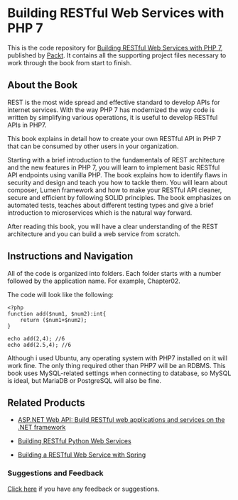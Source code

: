 # Building RESTful Web Services with PHP 7
This is the code repository for [Building RESTful Web Services with PHP 7](https://www.packtpub.com/application-development/building-restful-web-services-php-7?utm_source=github&utm_medium=repository&utm_campaign=9781787127746), published by [Packt](https://www.packtpub.com/?utm_source=github). It contains all the supporting project files necessary to work through the book from start to finish.
## About the Book
REST is the most wide spread and effective standard to develop APIs for internet services. With the way PHP 7 has modernized the way code is written by simplifying various operations, it is useful to develop RESTful APIs in PHP7.

This book explains in detail how to create your own RESTful API in PHP 7 that can be consumed by other users in your organization.

Starting with a brief introduction to the fundamentals of REST architecture and the new features in PHP 7, you will learn to implement basic RESTful API endpoints using vanilla PHP. The book explains how to identify flaws in security and design and teach you how to tackle them. You will learn about composer, Lumen framework and how to make your RESTful API cleaner, secure and efficient by following SOLID principles. The book emphasizes on automated tests, teaches about different testing types and give a brief introduction to microservices which is the natural way forward.

After reading this book, you will have a clear understanding of the REST architecture and you can build a web service from scratch.

## Instructions and Navigation
All of the code is organized into folders. Each folder starts with a number followed by the application name. For example, Chapter02.



The code will look like the following:
```
<?php
function add($num1, $num2):int{
    return ($num1+$num2);
}

echo add(2,4); //6
echo add(2.5,4); //6
```

Although i used Ubuntu, any operating system with PHP7 installed on it will work fine. The only thing required other than PHP7 will be an RDBMS. This book uses MySQL-related settings when connecting to database, so MySQL is ideal, but MariaDB or PostgreSQL will also be fine.

## Related Products
* [ASP.NET Web API: Build RESTful web applications and services on the .NET framework](https://www.packtpub.com/web-development/aspnet-web-api-build-restful-web-applications-and-services-net-framework?utm_source=github&utm_medium=repository&utm_campaign=9781849689748)

* [Building RESTful Python Web Services](https://www.packtpub.com/application-development/building-restful-python-web-services?utm_source=github&utm_medium=repository&utm_campaign=9781786462251)

* [Building a RESTful Web Service with Spring](https://www.packtpub.com/web-development/building-restful-web-service-spring?utm_source=github&utm_medium=repository&utm_campaign=9781785285714)

### Suggestions and Feedback
[Click here](https://docs.google.com/forms/d/e/1FAIpQLSe5qwunkGf6PUvzPirPDtuy1Du5Rlzew23UBp2S-P3wB-GcwQ/viewform) if you have any feedback or suggestions.
